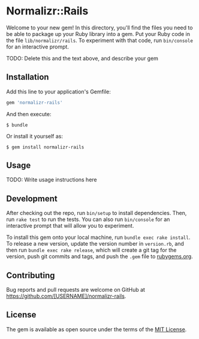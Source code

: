 # Normalizr::Rails

Welcome to your new gem! In this directory, you'll find the files you need to be able to package up your Ruby library into a gem. Put your Ruby code in the file `lib/normalizr/rails`. To experiment with that code, run `bin/console` for an interactive prompt.

TODO: Delete this and the text above, and describe your gem

## Installation

Add this line to your application's Gemfile:

```ruby
gem 'normalizr-rails'
```

And then execute:

    $ bundle

Or install it yourself as:

    $ gem install normalizr-rails

## Usage

TODO: Write usage instructions here

## Development

After checking out the repo, run `bin/setup` to install dependencies. Then, run `rake test` to run the tests. You can also run `bin/console` for an interactive prompt that will allow you to experiment.

To install this gem onto your local machine, run `bundle exec rake install`. To release a new version, update the version number in `version.rb`, and then run `bundle exec rake release`, which will create a git tag for the version, push git commits and tags, and push the `.gem` file to [rubygems.org](https://rubygems.org).

## Contributing

Bug reports and pull requests are welcome on GitHub at https://github.com/[USERNAME]/normalizr-rails.


## License

The gem is available as open source under the terms of the [MIT License](http://opensource.org/licenses/MIT).

